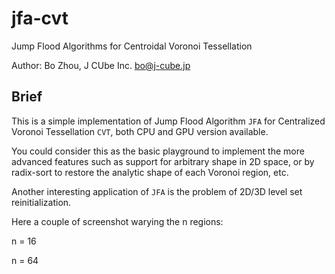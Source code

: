 # jfa-cvt
Jump Flood Algorithms for Centroidal Voronoi Tessellation

Author: Bo Zhou, J CUbe Inc. <bo@j-cube.jp>

## Brief

This is a simple implementation of Jump Flood Algorithm `JFA` for Centralized Voronoi Tessellation `CVT`, both CPU and GPU version available.

You could consider this as the basic playground to implement the more advanced features such as support for arbitrary shape in 2D space, or by radix-sort to restore the analytic shape of each Voronoi region, etc.

Another interesting application of `JFA` is the problem of 2D/3D level set reinitialization.

Here a couple of screenshot warying the n regions:

n = 16

n = 64

